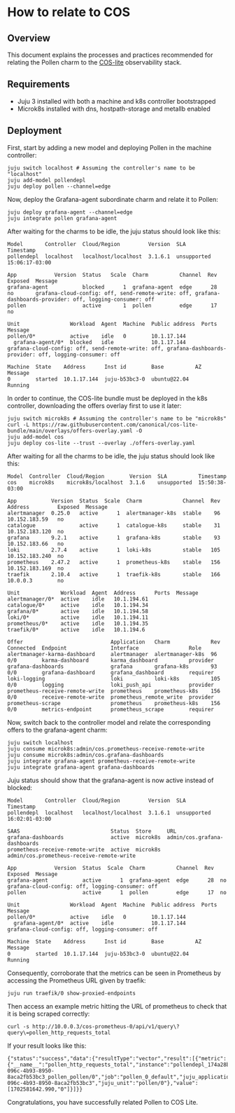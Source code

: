# How to relate to COS

## Overview

This document explains the processes and practices recommended for relating the Pollen charm to the [COS-lite](https://charmhub.io/topics/canonical-observability-stack/editions/lite) observability stack.

## Requirements

- Juju 3 installed with both a machine and k8s controller bootstrapped
- Microk8s installed with dns, hostpath-storage and metallb enabled

## Deployment

First, start by adding a new model and deploying Pollen in the machine controller:
```
juju switch localhost # Assuming the controller's name to be "localhost"
juju add-model pollendepl
juju deploy pollen --channel=edge
```
Now, deploy the Grafana-agent subordinate charm and relate it to Pollen:
```
juju deploy grafana-agent --channel=edge
juju integrate pollen grafana-agent
```
After waiting for the charms to be idle, the juju status should look like this:
```
Model       Controller  Cloud/Region         Version  SLA          Timestamp
pollendepl  localhost   localhost/localhost  3.1.6.1  unsupported  15:06:17-03:00

App            Version  Status   Scale  Charm          Channel  Rev  Exposed  Message
grafana-agent           blocked      1  grafana-agent  edge      28  no       grafana-cloud-config: off, send-remote-write: off, grafana-dashboards-provider: off, logging-consumer: off
pollen                  active       1  pollen         edge      17  no

Unit                Workload  Agent  Machine  Public address  Ports  Message
pollen/0*           active    idle   0        10.1.17.144
  grafana-agent/0*  blocked   idle            10.1.17.144            grafana-cloud-config: off, send-remote-write: off, grafana-dashboards-provider: off, logging-consumer: off

Machine  State    Address      Inst id        Base          AZ  Message
0        started  10.1.17.144  juju-b53bc3-0  ubuntu@22.04      Running
```
In order to continue, the COS-lite bundle must be deployed in the k8s controller, downloading the offers overlay first to use it later:
```
juju switch microk8s # Assuming the controller's name to be "microk8s"
curl -L https://raw.githubusercontent.com/canonical/cos-lite-bundle/main/overlays/offers-overlay.yaml -O
juju add-model cos
juju deploy cos-lite --trust --overlay ./offers-overlay.yaml
```
After waiting for all the charms to be idle, the juju status should look like this:
```
Model  Controller  Cloud/Region        Version  SLA          Timestamp
cos    microk8s    microk8s/localhost  3.1.6    unsupported  15:50:38-03:00

App           Version  Status  Scale  Charm             Channel  Rev  Address         Exposed  Message
alertmanager  0.25.0   active      1  alertmanager-k8s  stable    96  10.152.183.59   no
catalogue              active      1  catalogue-k8s     stable    31  10.152.183.120  no
grafana       9.2.1    active      1  grafana-k8s       stable    93  10.152.183.66   no
loki          2.7.4    active      1  loki-k8s          stable   105  10.152.183.240  no
prometheus    2.47.2   active      1  prometheus-k8s    stable   156  10.152.183.169  no
traefik       2.10.4   active      1  traefik-k8s       stable   166  10.0.0.3        no

Unit             Workload  Agent  Address      Ports  Message
alertmanager/0*  active    idle   10.1.194.61
catalogue/0*     active    idle   10.1.194.34
grafana/0*       active    idle   10.1.194.58
loki/0*          active    idle   10.1.194.11   
prometheus/0*    active    idle   10.1.194.35
traefik/0*       active    idle   10.1.194.6

Offer                            Application   Charm             Rev  Connected  Endpoint              Interface                Role
alertmanager-karma-dashboard     alertmanager  alertmanager-k8s  96   0/0        karma-dashboard       karma_dashboard          provider
grafana-dashboards               grafana       grafana-k8s       93   0/0        grafana-dashboard     grafana_dashboard        requirer
loki-logging                     loki          loki-k8s          105  0/0        logging               loki_push_api            provider
prometheus-receive-remote-write  prometheus    prometheus-k8s    156  0/0        receive-remote-write  prometheus_remote_write  provider
prometheus-scrape                prometheus    prometheus-k8s    156  0/0        metrics-endpoint      prometheus_scrape        requirer
```
Now, switch back to the controller model and relate the corresponding offers to the grafana-agent charm:
```
juju switch localhost
juju consume microk8s:admin/cos.prometheus-receive-remote-write
juju consume microk8s:admin/cos.grafana-dashboards
juju integrate grafana-agent prometheus-receive-remote-write
juju integrate grafana-agent grafana-dashboards
```
Juju status should show that the grafana-agent is now active instead of blocked:
```
Model       Controller  Cloud/Region         Version  SLA          Timestamp
pollendepl  localhost   localhost/localhost  3.1.6.1  unsupported  16:02:01-03:00

SAAS                             Status  Store     URL
grafana-dashboards               active  microk8s  admin/cos.grafana-dashboards
prometheus-receive-remote-write  active  microk8s  admin/cos.prometheus-receive-remote-write

App            Version  Status  Scale  Charm          Channel  Rev  Exposed  Message
grafana-agent           active      1  grafana-agent  edge      28  no       grafana-cloud-config: off, logging-consumer: off
pollen                  active      1  pollen         edge      17  no       

Unit                Workload  Agent  Machine  Public address  Ports  Message
pollen/0*           active    idle   0        10.1.17.144            
  grafana-agent/0*  active    idle            10.1.17.144            grafana-cloud-config: off, logging-consumer: off

Machine  State    Address      Inst id        Base          AZ  Message
0        started  10.1.17.144  juju-b53bc3-0  ubuntu@22.04      Running
```
Consequently, corroborate that the metrics can be seen in Prometheus by accessing the Prometheus URL given by traefik:
```
juju run traefik/0 show-proxied-endpoints
```
Then access an example metric hitting the URL of prometheus to check that it is being scraped correctly:
```
curl -s http://10.0.0.3/cos-prometheus-0/api/v1/query\?query\=pollen_http_requests_total
```
If your result looks like this:
```
{"status":"success","data":{"resultType":"vector","result":[{"metric":{"__name__":"pollen_http_requests_total","instance":"pollendepl_174a28bf-096c-4b93-8950-8aca2fb53bc3_pollen_pollen/0","job":"pollen_0_default","juju_application":"pollen","juju_model":"pollendepl","juju_model_uuid":"174a28bf-096c-4b93-8950-8aca2fb53bc3","juju_unit":"pollen/0"},"value":[1702581642.990,"0"]}]}}
```
Congratulations, you have successfully related Pollen to COS Lite.